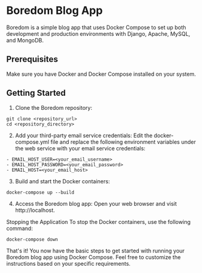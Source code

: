 # Boredom Blog App

Boredom is a simple blog app that uses Docker Compose to set up both development and production environments with Django, Apache, MySQL, and MongoDB.

## Prerequisites

Make sure you have Docker and Docker Compose installed on your system.

## Getting Started

1. Clone the Boredom repository:

```shell
git clone <repository_url>
cd <repository_directory>
```

2. Add your third-party email service credentials:
Edit the docker-compose.yml file and replace the following environment variables under the web service with your email service credentials:

```shell
- EMAIL_HOST_USER=<your_email_username>
- EMAIL_HOST_PASSWORD=<your_email_password>
- EMAIL_HOST=<your_email_host>
```

3. Build and start the Docker containers:

```shell
docker-compose up --build
```

4. Access the Boredom blog app:
Open your web browser and visit http://localhost.

Stopping the Application
To stop the Docker containers, use the following command:

```shell
docker-compose down
```

That's it! You now have the basic steps to get started with running your Boredom blog app using Docker Compose. Feel free to customize the instructions based on your specific requirements.

